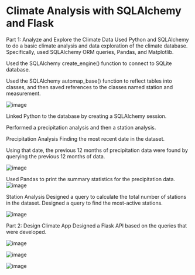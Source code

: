 # Climate Analysis with SQLAlchemy and Flask

Part 1: Analyze and Explore the Climate Data
Used Python and SQLAlchemy to do a basic climate analysis and data exploration of the climate database. Specifically, used SQLAlchemy ORM queries, Pandas, and Matplotlib.

Used the SQLAlchemy create_engine() function to connect to SQLite database.

Used the SQLAlchemy automap_base() function to reflect tables into classes, and then saved references to the classes named station and measurement.

![image](https://github.com/albertdudek7/Climate_Analysis_with_SQLAlchemy/assets/127783844/afdfc6db-a80d-43a8-a576-14f569182468)


Linked Python to the database by creating a SQLAlchemy session.

Performed a precipitation analysis and then a station analysis.

Precipitation Analysis
Finding the most recent date in the dataset.

Using that date, the previous 12 months of precipitation data were found by querying the previous 12 months of data.

![image](https://github.com/albertdudek7/Climate_Analysis_with_SQLAlchemy/assets/127783844/da5d2701-0dad-475b-aefa-3b37527bfbf7)

Used Pandas to print the summary statistics for the precipitation data.
![image](https://github.com/albertdudek7/Climate_Analysis_with_SQLAlchemy/assets/127783844/1d683a64-1270-41e6-b39c-e49e831fcf67)

Station Analysis
Designed a query to calculate the total number of stations in the dataset.
Designed a query to find the most-active stations.

![image](https://github.com/albertdudek7/Climate_Analysis_with_SQLAlchemy/assets/127783844/4c1da7fd-0cbf-4b92-b1e8-8ef64f1ce867)

Part 2: Design Climate App
Designed a Flask API based on the queries that were developed. 

![image](https://github.com/albertdudek7/Climate_Analysis_with_SQLAlchemy/assets/127783844/bcb3b896-59aa-4aa1-89c3-27b855260188)

![image](https://github.com/albertdudek7/Climate_Analysis_with_SQLAlchemy/assets/127783844/8557d86f-72ee-4676-9108-f581bd8875c8)

![image](https://github.com/albertdudek7/Climate_Analysis_with_SQLAlchemy/assets/127783844/c6e1bcec-72a8-4f28-8e67-06401316a3d6)





